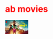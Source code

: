 <html>
<head>
<title>ab movies</title>
  
<h1 style="color: red">ab movies</h1>
</head>
<body>
  <style>
body{

 background-image: url('mm.PNG');

</style>
<a href="hhh"><img src="AAAABVVb4fo_dVEt5Ak33ki86nXoRTRts-Qn80eQTXzaQYlbCvE6pO66OwiHRED6wP6Kv6MEwkaiExtFyhvYALVusrxAYYYzO3TL-KHEpsRYmEOXJyG23x9twSQfyBB2UPH763goLg.jpg" height="45" width="75"</a>
</body>

</html>
